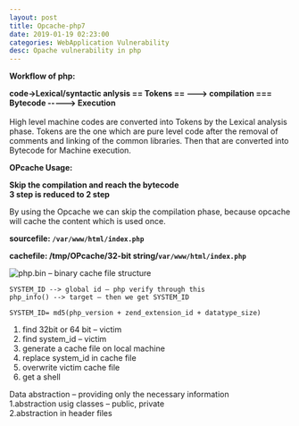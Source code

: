```yaml
---
layout: post
title: Opcache-php7
date: 2019-01-19 02:23:00
categories: WebApplication Vulnerability
desc: Opache vulnerability in php
---
```




**Workflow of php:**

 **code->Lexical/syntactic anlysis == Tokens == ---> compilation === Bytecode -----> Execution** <br/><br/>
 High level machine codes are converted into Tokens by the Lexical analysis phase. Tokens are the one which are pure level code after the removal of comments and linking of the common libraries. Then that are converted into Bytecode for Machine execution.

**OPcache Usage:**

**Skip the compilation and reach the bytecode** <br />
**3 step is reduced to 2 step**

By using the Opcache we can skip the compilation phase, because opcache will cache the content which is used once.

**sourcefile: `/var/www/html/index.php`**

**cachefile: /tmp/OPcache/32-bit string/`var/www/html/index.php`** 


![php.bin – binary cache file structure](https://user-images.githubusercontent.com/17383454/51431382-efa2e380-1c4d-11e9-9888-bf0067be82fc.png)

```console
SYSTEM_ID --> global id – php verify through this  
php_info() --> target – then we get SYSTEM_ID   
```
 

 ```console
 SYSTEM_ID= md5(php_version + zend_extension_id + datatype_size)
 ```


1. find 32bit or 64 bit – victim
2. find system_id – victim
3. generate a cache file on local machine
4. replace system_id in cache file
5. overwrite victim cache file
6. get a shell



Data abstraction – providing only the necessary information  <br/>
1.abstraction usig classes – public, private  
2.abstraction in header files  

